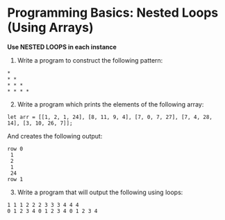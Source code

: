 # Programming Basics: Nested Loops (Using Arrays)

**Use NESTED LOOPS in each instance**

1. Write a program to construct the following pattern:

```
*
* *
* * *
* * * *
```

2. Write a program which prints the elements of the following array:

```
let arr = [[1, 2, 1, 24], [8, 11, 9, 4], [7, 0, 7, 27], [7, 4, 28, 14], [3, 10, 26, 7]];
```

And creates the following output:

```
row 0
 1
 2
 1
 24
row 1
```

3. Write a program that will output the following using loops:

```
1 1 1 2 2 2 3 3 3 4 4 4
0 1 2 3 4 0 1 2 3 4 0 1 2 3 4
```
